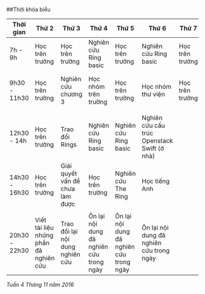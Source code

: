 ##Thời khóa biểu

| Thời gian | Thứ 2 | Thứ 3 | Thứ 4 | Thứ 5 | Thứ 6 | Thứ 7 | Chủ Nhật |
|-----------|-------|-------|-------|-------|-------|-------|----------|
| 7h - 9h | Học trên trường | Học trên trường | Nghiên cứu Ring basic | Học trên trường | Nghiên cứu Ring basic | Học trên trường | Học tiếng Anh |
| 9h30 - 11h30 | Học trên trường| Nghiên cứu chương 3 | Học nhóm trên trường | Học trên trường | Học nhóm thư viện | Học trên trường | Ôn lại kiến thức Linux |
| | | | | | | | |
| 12h30 - 14h | Học trên trường | Trao đổi Rings | Nghiên cứu Ring basic | Nghiên cứu Ring basic | Nghiên cứu cấu trúc Openstack Swift (ở nhà) | | |
| 14h30 - 16h30 | Học trên trường | Giải quyết vấn đề chưa làm được | Học trên trường | Nghiên cứu The Ring | Học tiếng Anh | | |
| | | | | | | | |
| 20h30 - 22h30 | Viết tài liệu những phần đã nghiên cứu | Trao đổi lại nội dung nghiên cứu | Ôn lại nội dung đã nghiên cứu trong ngày | Ôn lại nội dung đã nghiên cứu trong ngày | Ôn lại nội dung đã nghiên cứu trong ngày | | |

*Tuần 4 Tháng 11 năm 2016*
